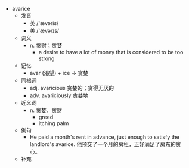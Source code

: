 - avarice
  - 发音
    - 英 /'ævəris/
    - 美 /'ævərɪs/
  - 词义
    - n. 贪财；贪婪
      - a desire to have a lot of money that is considered to be too strong
  - 记忆
    - avar (渴望) + ice → 贪婪
  - 同根词
    - adj. avaricious 贪婪的；贪得无厌的
    - adv. avariciously 贪婪地
  - 近义词
    - n. 贪婪，贪财
      - greed
      - itching palm
  - 例句
    - He paid a month's rent in advance, just enough to satisfy the landlord's avarice. 他预交了一个月的房租，正好满足了房东的贪心。
  - 补充